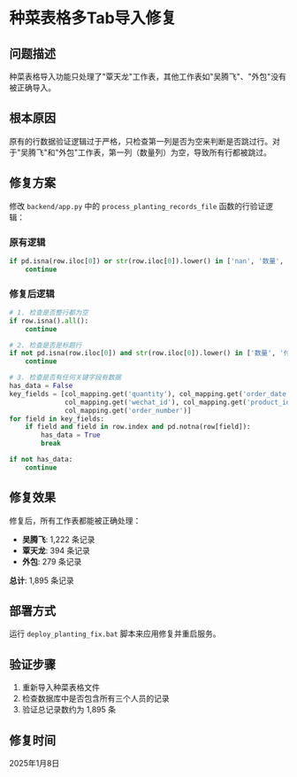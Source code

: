 # 种菜表格多Tab导入修复

## 问题描述
种菜表格导入功能只处理了"覃天龙"工作表，其他工作表如"吴腾飞"、"外包"没有被正确导入。

## 根本原因
原有的行数据验证逻辑过于严格，只检查第一列是否为空来判断是否跳过行。对于"吴腾飞"和"外包"工作表，第一列（数量列）为空，导致所有行都被跳过。

## 修复方案
修改 `backend/app.py` 中的 `process_planting_records_file` 函数的行验证逻辑：

### 原有逻辑
```python
if pd.isna(row.iloc[0]) or str(row.iloc[0]).lower() in ['nan', '数量', '付款时间']:
    continue
```

### 修复后逻辑
```python
# 1. 检查是否整行都为空
if row.isna().all():
    continue

# 2. 检查是否是标题行
if not pd.isna(row.iloc[0]) and str(row.iloc[0]).lower() in ['数量', '付款时间', '序号']:
    continue

# 3. 检查是否有任何关键字段有数据
has_data = False
key_fields = [col_mapping.get('quantity'), col_mapping.get('order_date'), 
              col_mapping.get('wechat_id'), col_mapping.get('product_id'), 
              col_mapping.get('order_number')]
for field in key_fields:
    if field and field in row.index and pd.notna(row[field]):
        has_data = True
        break

if not has_data:
    continue
```

## 修复效果
修复后，所有工作表都能被正确处理：

- **吴腾飞**: 1,222 条记录
- **覃天龙**: 394 条记录  
- **外包**: 279 条记录

**总计**: 1,895 条记录

## 部署方式
运行 `deploy_planting_fix.bat` 脚本来应用修复并重启服务。

## 验证步骤
1. 重新导入种菜表格文件
2. 检查数据库中是否包含所有三个人员的记录
3. 验证总记录数约为 1,895 条

## 修复时间
2025年1月8日 